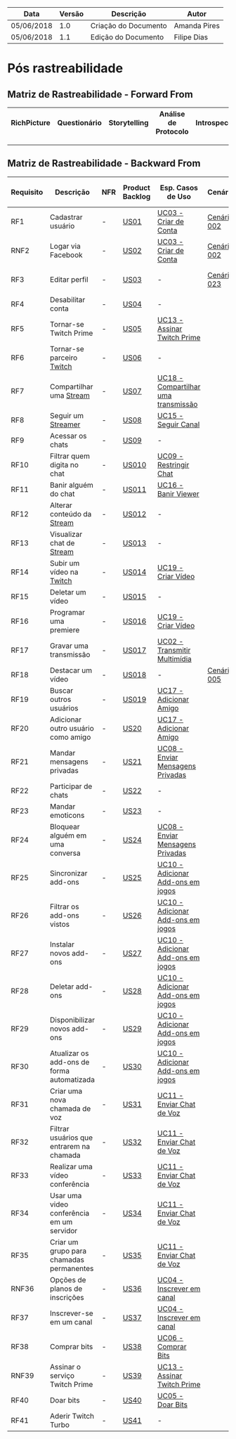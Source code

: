|Data|Versão|Descrição|Autor|
|----|------|---------|-----|
|05/06/2018|1.0|Criação do Documento|Amanda Pires|
|05/06/2018|1.1|Edição do Documento|Filipe Dias|

# Pós rastreabilidade

## Matriz de Rastreabilidade - Forward From

|RichPicture|Questionário|Storytelling|Análise de Protocolo|Introspecção|First things first|Moscow|Cenário|Especificação de Casos de Uso|Product Backlog|NFR|Artefato de desenho|												
|------|------|------|------|------|------|------|------|------|------|------|-----------|	

______________________

## Matriz de Rastreabilidade - Backward From
|Requisito|Descrição|NFR|Product Backlog|Esp. Casos de Uso|Cenário|Moscow|First Things First|Introspecção|Análise de Protocolo/Observação Participativa|Storytelling|Questionário|RichPicture|Argumentação|Léxico|I*|
|---------|------|------|------|------|------|------|------|------|------|------|------|------|------|------|------|
|RF1|Cadastrar usuário|-|[US01](Product-Backlog)|[UC03 - Criar de Conta](Criação-de-Conta)|[Cenário 002](Cenário-002)|[MoSCoW](MoSCoW)|[First Things First](First-Things-First)||||||||
|RNF2|Logar via Facebook|-|[US02](Product-Backlog)|[UC03 - Criar de Conta](Criação-de-Conta)|[Cenário 002](Cenário-002)|[MoSCoW](MoSCoW)|||||
|RF3|Editar perfil|-|[US03](Product-Backlog)|-|[Cenário 023](Cenário-023)|[MoSCoW](MoSCoW)|[First Things First](First-Things-First)||||
|RF4|Desabilitar conta|-|[US04](Product-Backlog)|-|||||||
|RF5|Tornar-se Twitch Prime|-|[US05](Product-Backlog)|[UC13 - Assinar Twitch Prime](Assinar-Twitch-Prime)|||||[Análise de Protocolo](Híbrido-(Análise-de-Protocolo--&-Observação-Participativa))||
|RF6|Tornar-se parceiro [Twitch](https://github.com/gabrielziegler3/Requisitos-2018-1/wiki/Twitch)|-|[US06](Product-Backlog)|-|||||||
|RF7|Compartilhar uma [Stream](https://github.com/gabrielziegler3/Requisitos-2018-1/wiki/Stream)|-|[US07](Product-Backlog)|[UC18 - Compartilhar uma transmissão]()|||||||
|RF8|Seguir um [Streamer](https://github.com/gabrielziegler3/Requisitos-2018-1/wiki/Streamer)|-|[US08](Product-Backlog)|[UC15 - Seguir Canal]()|||||||
|RF9|Acessar os chats|-|[US09](Product-Backlog)|-|||||[Análise de Protocolo](Híbrido-(Análise-de-Protocolo--&-Observação-Participativa))||
|RF10|Filtrar quem digita no chat|-|[US010](Product-Backlog)|[UC09 - Restringir Chat]()|||||||
|RF11|Banir alguém do chat|-|[US011](Product-Backlog)|[UC16 - Banir Viewer]()|||||||
|RF12|Alterar conteúdo da [Stream](https://github.com/gabrielziegler3/Requisitos-2018-1/wiki/Stream)|-|[US012](Product-Backlog)|-||[MoSCoW](MoSCoW)||||||
|RF13|Visualizar chat de [Stream](https://github.com/gabrielziegler3/Requisitos-2018-1/wiki/Stream)|-|[US013](Product-Backlog)|-||[MoSCoW](MoSCoW)|[First Things First](First-Things-First)||[Análise de Protocolo](Híbrido-(Análise-de-Protocolo--&-Observação-Participativa))||
|RF14|Subir um vídeo na [Twitch](https://github.com/gabrielziegler3/Requisitos-2018-1/wiki/Twitch)|-|[US014](Product-Backlog)|[UC19 - Criar Vídeo]()|||||||
|RF15|Deletar um vídeo|-|[US015](Product-Backlog)|-|||||||
|RF16|Programar uma premiere|-|[US016](Product-Backlog)|[UC19 - Criar Vídeo]()|||||||
|RF17|Gravar uma transmissão|-|[US017](Product-Backlog)|[UC02 - Transmitir Multimídia]()|||||[Análise de Protocolo](Híbrido-(Análise-de-Protocolo--&-Observação-Participativa))||
|RF18|Destacar um vídeo|-|[US018](Product-Backlog)|-|[Cenário 005](Cenário-005)|[MoSCoW](MoSCoW)|||||
|RF19|Buscar outros usuários|-|[US019](Product-Backlog)|[UC17 - Adicionar Amigo]()|||||[Análise de Protocolo](Híbrido-(Análise-de-Protocolo--&-Observação-Participativa))||
|RF20|Adicionar outro usuário como amigo|-|[US20](Product-Backlog)|[UC17 - Adicionar Amigo]()|||||[Análise de Protocolo](Híbrido-(Análise-de-Protocolo--&-Observação-Participativa))||
|RF21|Mandar mensagens privadas|-|[US21](Product-Backlog)|[UC08 - Enviar Mensagens Privadas]()|||||||
|RF22|Participar de chats|-|[US22](Product-Backlog)|-|||||[Análise de Protocolo](Híbrido-(Análise-de-Protocolo--&-Observação-Participativa))||
|RF23|Mandar emoticons|-|[US23](Product-Backlog)|-|||||||
|RF24|Bloquear alguém em uma conversa|-|[US24](Product-Backlog)|[UC08 - Enviar Mensagens Privadas]()|||||||
|RF25|Sincronizar add-ons|-|[US25](Product-Backlog)|[UC10 - Adicionar Add-ons em jogos]()|||||||
|RF26|Filtrar os add-ons vistos|-|[US26](Product-Backlog)|[UC10 - Adicionar Add-ons em jogos]()|||||||
|RF27|Instalar novos add-ons|-|[US27](Product-Backlog)|[UC10 - Adicionar Add-ons em jogos]()|||||||
|RF28|Deletar add-ons|-|[US28](Product-Backlog)|[UC10 - Adicionar Add-ons em jogos]()|||||||
|RF29|Disponibilizar novos add-ons|-|[US29](Product-Backlog)|[UC10 - Adicionar Add-ons em jogos]()|||||||
|RF30|Atualizar os add-ons de forma automatizada|-|[US30](Product-Backlog)|[UC10 - Adicionar Add-ons em jogos]()|||||||
|RF31|Criar uma nova chamada de voz|-|[US31](Product-Backlog)|[UC11 - Enviar Chat de Voz]()|||||||
|RF32|Filtrar usuários que entrarem na chamada|-|[US32](Product-Backlog)|[UC11 - Enviar Chat de Voz]()|||||||
|RF33|Realizar uma vídeo conferência|-|[US33](Product-Backlog)|[UC11 - Enviar Chat de Voz]()|||||||
|RF34|Usar uma video conferência em um servidor|-|[US34](Product-Backlog)|[UC11 - Enviar Chat de Voz]()|||||||
|RF35|Criar um grupo para chamadas permanentes|-|[US35](Product-Backlog)|[UC11 - Enviar Chat de Voz]()|||||||
|RNF36|Opções de planos de inscrições|-|[US36](Product-Backlog)|[UC04 - Inscrever em canal]()|||||||
|RF37|Inscrever-se em um canal|-|[US37](Product-Backlog)|[UC04 - Inscrever em canal]()|||||[Análise de Protocolo](Híbrido-(Análise-de-Protocolo--&-Observação-Participativa))||
|RF38|Comprar bits|-|[US38](Product-Backlog)|[UC06 - Comprar Bits]()|||||||
|RNF39|Assinar o serviço Twitch Prime|-|[US39](Product-Backlog)|[UC13 - Assinar Twitch Prime]()|||||[Análise de Protocolo](Híbrido-(Análise-de-Protocolo--&-Observação-Participativa))||
|RF40|Doar bits|-|[US40](Product-Backlog)|[UC05 - Doar Bits]()|||||||
|RF41|Aderir Twitch Turbo|-|[US41](Product-Backlog)|-|||||||


